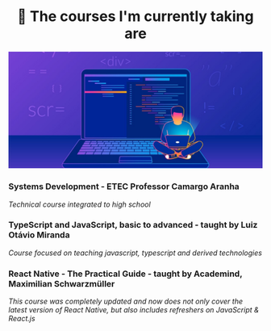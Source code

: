 
<h1 align="center">
🧠 The courses I'm currently taking are </h1>

<p align="center">
   <img src="readmeImages/banner.jpg">
</p>

<p align="center">
   
### **Systems Development - ETEC Professor Camargo Aranha**

<em>Technical course integrated to high school</em>

### **TypeScript and JavaScript, basic to advanced - taught by Luiz Otávio Miranda**

<em>Course focused on teaching javascript, typescript and derived technologies</em>

### **React Native - The Practical Guide  - taught by Academind, Maximilian Schwarzmüller**


<em>This course was completely updated and now does not only cover the latest
version of React Native, but also includes refreshers on JavaScript
& React.js
</em>
</p>
